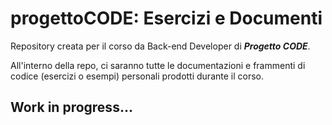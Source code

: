 # progettoCODE: Esercizi e Documenti
Repository creata per il corso da Back-end Developer di ***Progetto CODE***.

All'interno della repo, ci saranno tutte le documentazioni e frammenti di codice (esercizi o esempi) personali prodotti durante il corso.

## Work in progress...
